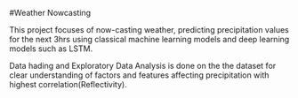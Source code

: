 #Weather Nowcasting

This project focuses of now-casting weather, predicting precipitation values for the next 3hrs using classical machine learning models and deep learning models such as LSTM. 

Data hading and Exploratory Data Analysis is done on the the dataset for clear understanding of factors and features affecting precipitation with highest correlation(Reflectivity). 
